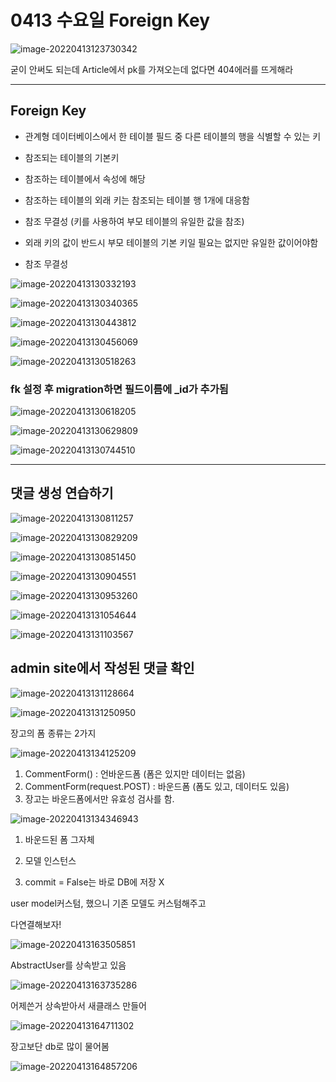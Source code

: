 # 0413 수요일 Foreign Key

![image-20220413123730342](0413%20%EC%88%98%EC%9A%94%EC%9D%BC.assets/image-20220413123730342.png)

굳이 안써도 되는데 Article에서 pk를 가져오는데 없다면 404에러를 뜨게해라

---

## Foreign Key

* 관계형 데이터베이스에서 한 테이블 필드 중 다른 테이블의 행을 식별할 수 있는 키

* 참조되는 테이블의 기본키
* 참조하는 테이블에서 속성에 해당
* 참조하는 테이블의 외래 키는 참조되는 테이블 행 1개에 대응함
* 참조 무결성 (키를 사용하여 부모 테이블의 유일한 값을 참조)
* 외래 키의 값이 반드시 부모 테이블의 기본 키일 필요는 없지만 유일한 값이어야함
* 참조 무결성 

![image-20220413130332193](0413%20%EC%88%98%EC%9A%94%EC%9D%BC.assets/image-20220413130332193.png)

![image-20220413130340365](0413%20%EC%88%98%EC%9A%94%EC%9D%BC.assets/image-20220413130340365.png)

![image-20220413130443812](0413%20%EC%88%98%EC%9A%94%EC%9D%BC.assets/image-20220413130443812.png)



![image-20220413130456069](0413%20%EC%88%98%EC%9A%94%EC%9D%BC.assets/image-20220413130456069.png)

![image-20220413130518263](0413%20%EC%88%98%EC%9A%94%EC%9D%BC.assets/image-20220413130518263.png)



### fk 설정 후 migration하면 필드이름에 _id가 추가됨

![image-20220413130618205](0413%20%EC%88%98%EC%9A%94%EC%9D%BC.assets/image-20220413130618205.png)

![image-20220413130629809](0413%20%EC%88%98%EC%9A%94%EC%9D%BC.assets/image-20220413130629809.png)

![image-20220413130744510](0413%20%EC%88%98%EC%9A%94%EC%9D%BC.assets/image-20220413130744510.png)



---

## 댓글 생성 연습하기

![image-20220413130811257](0413%20%EC%88%98%EC%9A%94%EC%9D%BC.assets/image-20220413130811257.png)

![image-20220413130829209](0413%20%EC%88%98%EC%9A%94%EC%9D%BC.assets/image-20220413130829209.png)

![image-20220413130851450](0413%20%EC%88%98%EC%9A%94%EC%9D%BC.assets/image-20220413130851450.png)

![image-20220413130904551](0413%20%EC%88%98%EC%9A%94%EC%9D%BC.assets/image-20220413130904551.png)

![image-20220413130953260](0413%20%EC%88%98%EC%9A%94%EC%9D%BC.assets/image-20220413130953260.png)

![image-20220413131054644](0413%20%EC%88%98%EC%9A%94%EC%9D%BC.assets/image-20220413131054644.png)

![image-20220413131103567](0413%20%EC%88%98%EC%9A%94%EC%9D%BC.assets/image-20220413131103567.png)



## admin site에서 작성된 댓글 확인

![image-20220413131128664](0413%20%EC%88%98%EC%9A%94%EC%9D%BC.assets/image-20220413131128664.png)

![image-20220413131250950](0413%20%EC%88%98%EC%9A%94%EC%9D%BC.assets/image-20220413131250950.png)



장고의 폼 종류는 2가지

![image-20220413134125209](0413%20%EC%88%98%EC%9A%94%EC%9D%BC.assets/image-20220413134125209.png)



1. CommentForm() : 언바운드폼 (폼은 있지만 데이터는 없음)
2. CommentForm(request.POST) : 바운드폼 (폼도 있고, 데이터도 있음)
3. 장고는 바운드폼에서만 유효성 검사를 함.



![image-20220413134346943](0413%20%EC%88%98%EC%9A%94%EC%9D%BC.assets/image-20220413134346943.png)

1. 바운드된 폼 그자체
2. 모델 인스턴스

3. commit = False는 바로 DB에 저장 X





user model커스텀, 했으니 기존 모델도 커스텀해주고 

다연결해보자!

![image-20220413163505851](0413%20%EC%88%98%EC%9A%94%EC%9D%BC.assets/image-20220413163505851.png)

AbstractUser를 상속받고 있음

![image-20220413163735286](0413%20%EC%88%98%EC%9A%94%EC%9D%BC.assets/image-20220413163735286.png)

어제쓴거 상속받아서 새클래스 만들어 

![image-20220413164711302](0413%20%EC%88%98%EC%9A%94%EC%9D%BC.assets/image-20220413164711302.png)

장고보단 db로 많이 물어봄

![image-20220413164857206](0413%20%EC%88%98%EC%9A%94%EC%9D%BC.assets/image-20220413164857206.png)